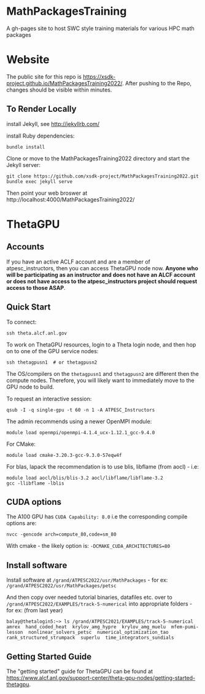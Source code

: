 # MathPackagesTraining
A gh-pages site to host SWC style training materials for various HPC math packages


# Website

The public site for this repo is https://xsdk-project.github.io/MathPackagesTraining2022/.
After pushing to the Repo, changes should be visible within minutes.

## To Render Locally

install Jekyll, see http://jekyllrb.com/

install Ruby dependencies:
```
bundle install
```

Clone or move to the MathPackagesTraining2022 directory and start the Jekyll server:

```
git clone https://github.com/xsdk-project/MathPackagesTraining2022.git
bundle exec jekyll serve
```

Then point your web broswer at http://localhost:4000/MathPackagesTraining2022/


# ThetaGPU

## Accounts

If you have an active ACLF account and are a member of atpesc_instructors, then
you can access ThetaGPU node now. **Anyone who will be participating as an
instructor and does not have an ALCF account or does not have access to the
atpesc_instructors project should request access to those ASAP**.

## Quick Start

To connect:

```
ssh theta.alcf.anl.gov
```
To work on ThetaGPU resources, login to a Theta login node, and then
hop on to one of the GPU service nodes:

```
ssh thetagpusn1  # or thetagpusn2
```

The OS/compilers on the `thetagpusn1` and `thetagpusn2` are different
then the compute nodes.
Therefore, you will likely want to immediately move to the GPU node
to build.

To request an interactive session:
```
qsub -I -q single-gpu -t 60 -n 1 -A ATPESC_Instructors
```

The admin recommends using a newer OpenMPI module:

```
module load openmpi/openmpi-4.1.4_ucx-1.12.1_gcc-9.4.0
```

For CMake:

```
module load cmake-3.20.3-gcc-9.3.0-57eqw4f
```

For blas, lapack the recommendation is to use blis, libflame (from aocl) - i.e:

```
module load aocl/blis/blis-3.2 aocl/libflame/libflame-3.2
gcc -llibflame -lblis
```

## CUDA options

The A100 GPU has `CUDA Capability: 8.0`  i.e the corresponding compile options are:

```
nvcc -gencode arch=compute_80,code=sm_80
```

With cmake - the likely option is: `-DCMAKE_CUDA_ARCHITECTURES=80`

## Install software

Install software at `/grand/ATPESC2022/usr/MathPackages` - for ex: `/grand/ATPESC2022/usr/MathPackages/petsc`

And then copy over needed tutorial binaries, datafiles etc. over to `/grand/ATPESC2022/EXAMPLES/track-5-numerical` into appropriate folders - for ex: (from last year)

```
balay@thetalogin5:~> ls /grand/ATPESC2021/EXAMPLES/track-5-numerical
amrex  hand_coded_heat  krylov_amg_hypre  krylov_amg_muelu  mfem-pumi-lesson  nonlinear_solvers_petsc  numerical_optimization_tao  rank_structured_strumpack  superlu  time_integrators_sundials
```

## Getting Started Guide

The "getting started" guide for ThetaGPU can be found at
https://www.alcf.anl.gov/support-center/theta-gpu-nodes/getting-started-thetagpu.



